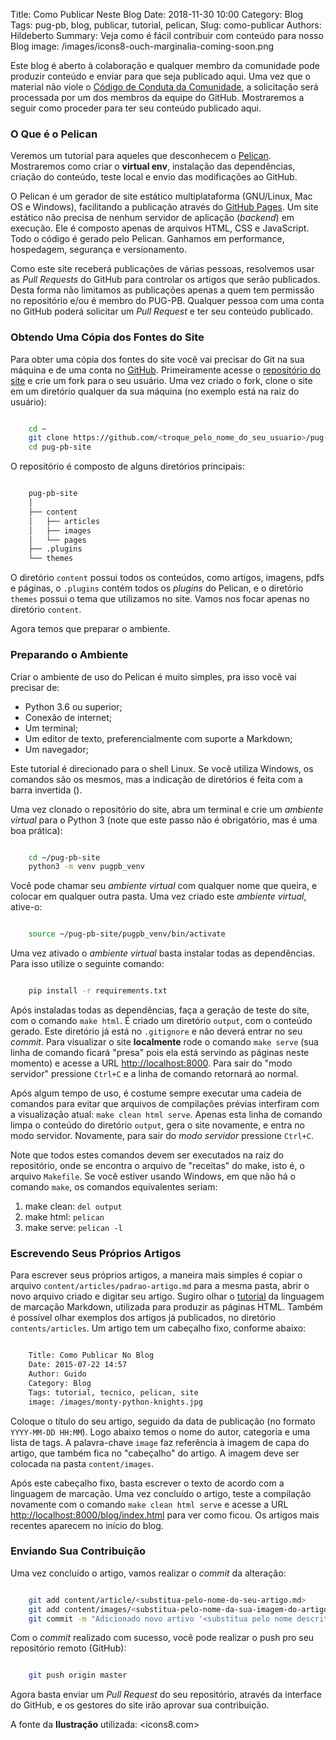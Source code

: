 Title: Como Publicar Neste Blog
Date: 2018-11-30 10:00
Category: Blog
Tags: pug-pb, blog, publicar, tutorial, pelican,
Slug: como-publicar
Authors: Hildeberto
Summary: Veja como é fácil contribuir com conteúdo para nosso Blog
image: /images/icons8-ouch-marginalia-coming-soon.png

Este blog é aberto à colaboração e qualquer membro da comunidade pode produzir conteúdo e enviar para que seja publicado aqui. Uma vez que o material não viole o [Código de Conduta da Comunidade](/blog/cdc), a solicitação será processada por um dos membros da equipe do GitHub. Mostraremos a seguir como proceder para ter seu conteúdo publicado aqui.

### O Que é o Pelican

Veremos um tutorial para aqueles que desconhecem o [Pelican](https://docs.getpelican.com/en/stable/). Mostraremos como criar o **virtual env**, instalação das dependẽncias, criação do conteúdo, teste local e envio das modificações ao GitHub.

O Pelican é um gerador de site estático multiplataforma (GNU/Linux, Mac OS e Windows), facilitando a publicação através do [GitHub Pages](https://pages.github.com/). Um site estático não precisa de nenhum servidor de aplicação (*backend*) em execução. Ele é composto apenas de arquivos HTML, CSS e JavaScript. Todo o código é gerado pelo Pelican. Ganhamos em performance, hospedagem, segurança e versionamento.

Como este site receberá publicações de várias pessoas, resolvemos usar as *Pull Requests* do GitHub para controlar os artigos que serão publicados. Desta forma não limitamos as publicações apenas a quem tem permissão no repositório e/ou é membro do PUG-PB. Qualquer pessoa com uma conta no GitHub poderá solicitar um *Pull Request* e ter seu conteúdo publicado.

### Obtendo Uma Cópia dos Fontes do Site

Para obter uma cópia dos fontes do site você vai precisar do Git na sua máquina e de uma conta no [GitHub](https://github.com/). Primeiramente acesse o [repositório do site](https://github.com/pug-pb/pug-pb-site) e crie um fork para o seu usuário. Uma vez criado o fork, clone o site em um diretório qualquer da sua máquina (no exemplo está na raiz do usuário):

``` bash

    cd ~
    git clone https://github.com/<troque_pelo_nome_do_seu_usuario>/pug-pb-site.git
    cd pug-pb-site

```

O repositório é composto de alguns diretórios principais:

``` bash

    pug-pb-site
    │
    ├── content
    │   ├── articles
    │   ├── images
    │   └── pages
    ├── .plugins
    └── themes

```

O diretório ``content`` possui todos os conteúdos, como artigos, imagens, pdfs e páginas, o ``.plugins`` contém todos os *plugins* do Pelican, e o diretório ``themes`` possui o tema que utilizamos no site. Vamos nos focar apenas no diretório ``content``.

Agora temos que preparar o ambiente.

### Preparando o Ambiente

Criar o ambiente de uso do Pelican é muito simples, pra isso você vai precisar de:

- Python 3.6 ou superior;
- Conexão de internet;
- Um terminal;
- Um editor de texto, preferencialmente com suporte a Markdown;
- Um navegador;

Este tutorial é direcionado para o shell Linux. Se você utiliza Windows, os comandos são os mesmos, mas a indicação de diretórios é feita com a barra invertida (\).

Uma vez clonado o repositório do site, abra um terminal e crie um *ambiente virtual* para o Python 3 (note que este passo não é obrigatório, mas é uma boa prática):

``` bash

    cd ~/pug-pb-site
    python3 -m venv pugpb_venv
```

Você pode chamar seu *ambiente virtual* com qualquer nome que queira, e colocar em qualquer outra pasta. Uma vez criado este *ambiente virtual*, ative-o:

``` bash

    source ~/pug-pb-site/pugpb_venv/bin/activate
```

Uma vez ativado o *ambiente virtual* basta instalar todas as dependências. Para isso utilize o seguinte comando:

``` bash

    pip install -r requirements.txt
```

Após instaladas todas as dependências, faça a geração de teste do site, com o comando ``make html``. É criado um diretório ``output``, com o conteúdo gerado. Este diretório já está no ``.gitignore`` e não deverá entrar no seu *commit*. Para visualizar o site **localmente** rode o comando ``make serve`` (sua linha de comando ficará "presa" pois ela está servindo as páginas neste momento) e acesse a URL <http://localhost:8000>. Para sair do "modo servidor" pressione ``Ctrl+C`` e a linha de comando retornará ao normal.

Após algum tempo de uso, é costume sempre executar uma cadeia de comandos para evitar que arquivos de compilações prévias interfiram com a visualização atual: ``make clean html serve``. Apenas esta linha de comando limpa o conteúdo do diretório ``output``, gera o site novamente, e entra no modo servidor. Novamente, para sair do *modo servidor* pressione ``Ctrl+C``.

Note que todos estes comandos devem ser executados na raiz do repositório, onde se encontra o arquivo de "receitas" do make, isto é, o arquivo ``Makefile``. Se você estiver usando Windows, em que não há o comando `make`,  os comandos equivalentes seriam:

1) make clean: `del output`
2) make html: `pelican`
3) make serve: `pelican -l`

### Escrevendo Seus Próprios Artigos

Para escrever seus próprios artigos, a maneira mais simples é copiar o arquivo `content/articles/padrao-artigo.md` para a mesma pasta, abrir o novo arquivo criado e digitar seu artigo. Sugiro olhar o [tutorial](blog/tutorial) da linguagem de marcação Markdown, utilizada para produzir as páginas HTML. Também é possível olhar exemplos dos artigos já publicados, no diretório `contents/articles`. Um artigo tem um cabeçalho fixo, conforme abaixo:

``` markdown

    Title: Como Publicar No Blog
    Date: 2015-07-22 14:57
    Author: Guido
    Category: Blog
    Tags: tutorial, tecnico, pelican, site
    image: /images/monty-python-knights.jpg
```

Coloque o título do seu artigo, seguido da data de publicação (no formato ``YYYY-MM-DD HH:MM``). Logo abaixo temos o nome do autor, categoria e uma lista de tags. A palavra-chave `image` faz referência à imagem de capa do artigo, que também fica no "cabeçalho" do artigo. A imagem deve ser colocada na pasta `content/images`.

Após este cabeçalho fixo, basta escrever o texto de acordo com a linguagem de marcação. Uma vez concluído o artigo, teste a compilação novamente com o comando `make clean html serve` e acesse a URL <http://localhost:8000/blog/index.html> para ver como ficou. Os artigos mais recentes aparecem no início do blog.

### Enviando Sua Contribuição

Uma vez concluído o artigo, vamos realizar o *commit* da alteração:

``` bash

    git add content/article/<substitua-pelo-nome-do-seu-artigo.md>
    git add content/images/<substitua-pelo-nome-da-sua-imagem-do-artigo.png>
    git commit -m "Adicionado novo artivo '<substitua pelo nome descritivo do seu artigo>'"
```

Com o *commit* realizado com sucesso, você pode realizar o push pro seu repositório remoto (GitHub):

``` bash

    git push origin master
```

Agora basta enviar um *Pull Request* do seu repositório, através da interface do GitHub, e os gestores do site irão aprovar sua contribuição.

A fonte da **Ilustração** utilizada: <icons8.com>
